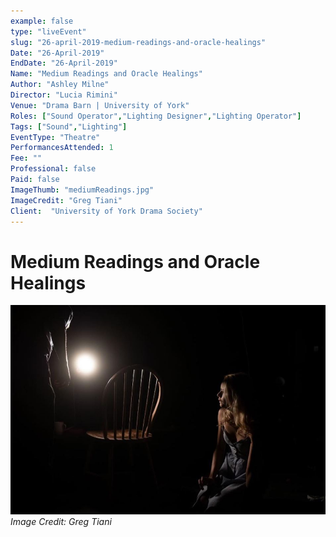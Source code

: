 ```yaml
---
example: false
type: "liveEvent"
slug: "26-april-2019-medium-readings-and-oracle-healings"
Date: "26-April-2019"
EndDate: "26-April-2019"
Name: "Medium Readings and Oracle Healings"
Author: "Ashley Milne"
Director: "Lucia Rimini"
Venue: "Drama Barn | University of York"
Roles: ["Sound Operator","Lighting Designer","Lighting Operator"]
Tags: ["Sound","Lighting"]
EventType: "Theatre"
PerformancesAttended: 1
Fee: ""
Professional: false
Paid: false
ImageThumb: "mediumReadings.jpg"
ImageCredit: "Greg Tiani"
Client:  "University of York Drama Society"
---
```


# Medium Readings and Oracle Healings

![Image by Greg Tiani](./images/mediumReadings.jpg)
*Image Credit: Greg Tiani*

